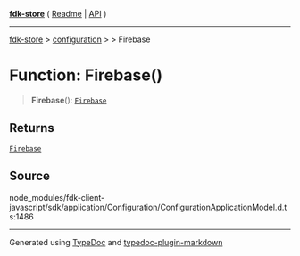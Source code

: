 [**fdk-store**](../../../README.md) ( [Readme](../../../README.md) \| [API](../../../API.md) )

---

[fdk-store](../../../API.md) > [configuration](../../README.md) > [<internal>](../README.md) > Firebase

# Function: Firebase()

> **Firebase**(): [`Firebase`](../type-aliases/type-alias.Firebase.md)

## Returns

[`Firebase`](../type-aliases/type-alias.Firebase.md)

## Source

node_modules/fdk-client-javascript/sdk/application/Configuration/ConfigurationApplicationModel.d.ts:1486

---

Generated using [TypeDoc](https://typedoc.org/) and [typedoc-plugin-markdown](https://www.npmjs.com/package/typedoc-plugin-markdown)
